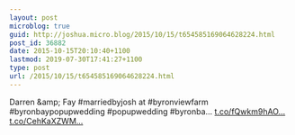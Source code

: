 ```yaml
---
layout: post
microblog: true
guid: http://joshua.micro.blog/2015/10/15/t654585169064628224.html
post_id: 36882
date: 2015-10-15T20:10:40+1100
lastmod: 2019-07-30T17:41:27+1100
type: post
url: /2015/10/15/t654585169064628224.html
---
```

Darren &amp;amp; Fay #marriedbyjosh at #byronviewfarm #byronbaypopupwedding #popupwedding #byronba… [t.co/fQwkm9hAO...](http://t.co/fQwkm9hAOw) [t.co/CehKaXZWM...](http://t.co/CehKaXZWMQ)

